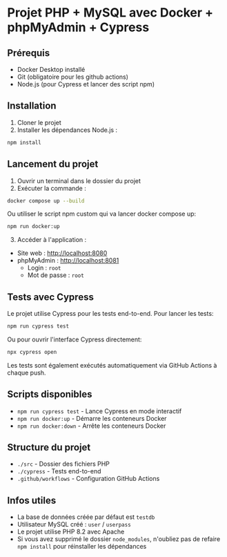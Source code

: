 # Projet PHP + MySQL avec Docker + phpMyAdmin + Cypress

## Prérequis

- Docker Desktop installé
- Git (obligatoire pour les github actions)
- Node.js (pour Cypress et lancer des script npm)

## Installation

1. Cloner le projet
2. Installer les dépendances Node.js :

```bash
npm install
```

## Lancement du projet

1. Ouvrir un terminal dans le dossier du projet
2. Exécuter la commande :

```bash
docker compose up --build
```

Ou utiliser le script npm custom qui va lancer docker compose up:

```bash
npm run docker:up
```

3. Accéder à l'application :

- Site web : [http://localhost:8080](http://localhost:8080)
- phpMyAdmin : [http://localhost:8081](http://localhost:8081)
  - Login : `root`
  - Mot de passe : `root`

## Tests avec Cypress

Le projet utilise Cypress pour les tests end-to-end. Pour lancer les tests:

```bash
npm run cypress test
```


Ou pour ouvrir l'interface Cypress directement:

```bash
npx cypress open
```

Les tests sont également exécutés automatiquement via GitHub Actions à chaque push.

## Scripts disponibles

- `npm run cypress test` - Lance Cypress en mode interactif
- `npm run docker:up` - Démarre les conteneurs Docker
- `npm run docker:down` - Arrête les conteneurs Docker

## Structure du projet

- `./src` - Dossier des fichiers PHP
- `./cypress` - Tests end-to-end
- `.github/workflows` - Configuration GitHub Actions

## Infos utiles

- La base de données créée par défaut est `testdb`
- Utilisateur MySQL créé : `user` / `userpass`
- Le projet utilise PHP 8.2 avec Apache
- Si vous avez supprimé le dossier `node_modules`, n'oubliez pas de refaire `npm install` pour réinstaller les dépendances

